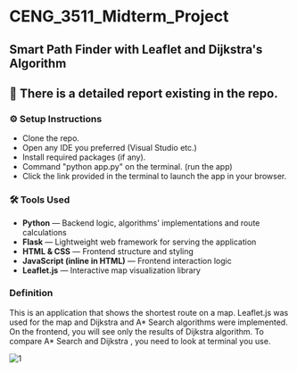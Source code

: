 # CENG_3511_Midterm_Project
## Smart Path Finder with Leaflet and Dijkstra's Algorithm  

## :bell: There is a detailed report existing in the repo.    

### :gear: Setup Instructions
- Clone the repo.  
- Open any IDE you preferred (Visual Studio etc.)  
- Install required packages (if any).  
- Command "python app.py" on the terminal. (run the app)  
- Click the link provided in the terminal to launch the app in your browser.  

### 🛠️ Tools Used  
- **Python** — Backend logic, algorithms' implementations and route calculations    
- **Flask** — Lightweight web framework for serving the application    
- **HTML & CSS** — Frontend structure and styling    
- **JavaScript (inline in HTML)** — Frontend interaction logic    
- **Leaflet.js** — Interactive map visualization library  

### Definition
This is an application that shows the shortest route on a map. Leaflet.js was used for the map and Dijkstra and A* Search algorithms were implemented.  
On the frontend, you will see only the results of Dijkstra algorithm. To compare A* Search and Dijkstra , you need to look at terminal you use.

![1](https://github.com/user-attachments/assets/97e7ca38-4e72-4858-90d6-50c10d419282)
